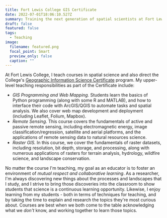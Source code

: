 ```yaml
---
title: Fort Lewis College GIS Certificate
date: 2022-07-01T18:06:10.527Z
summary: Training the next generation of spatial scientists at Fort Lewis College
draft: false
featured: false
tags:
  - Teaching
image:
  filename: featured.png
  focal_point: Smart
  preview_only: false
  caption: ""
---
```

At Fort Lewis College, I teach courses in spatial science and also direct the College's [Geographic Information Science Certificate](https://www.fortlewis.edu/academics/schools-departments/departments/geosciences-department/about-our-program/gis-certificate) program. My upper-level teaching responsibilities as part of the Certificate include:

* *GIS Programming and Web Mapping.* Students learn the basics of Python programming (along with some R and MATLAB), and how to interface their code with ArcGIS/QGIS to automate tasks and spatial analysis. We also cover web map development and deployment (including Leaflet, Folium, Mapbox).
* *Remote Sensing.* This course covers the fundamentals of active and passive remote sensing, including electromagnetic energy, image classification/regression, satellite and aerial platforms, and the applications of remote sensing data to natural resources science.
* *Raster GIS.* In this course, we cover the fundamentals of raster datasets, including resolution, bit depth, storage, and processing, along with numerous applications of rasters for terrain analysis, hydrology, wildfire science, and landscape conservation.

No matter the course I'm teaching, my goal as an educator is to foster an environment of *mutual respect and collaborative learning*. As a researcher, I'm always discovering new things about the processes and landscapes that I study, and I strive to bring those discoveries into the classroom to show students that science is a continuous learning opportunity. Likewise, I enjoy learning from my students - both in terms of techniques for teaching, and by taking the time to explain and research the topics they're most curious about. Courses are best when we both come to the table acknowledging what we *don't* know, and working together to learn those topics.